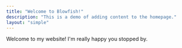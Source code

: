 ```yaml
---
title: "Welcome to Blowfish!"
description: "This is a demo of adding content to the homepage."
layout: "simple"
---
```

Welcome to my website! I'm really happy you stopped by.